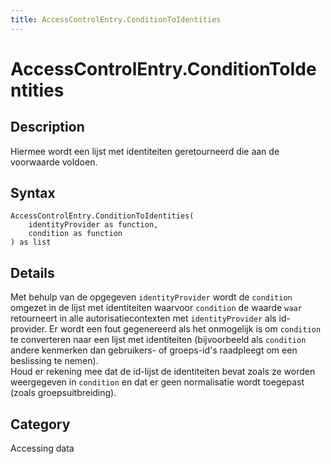 ```yaml
---
title: AccessControlEntry.ConditionToIdentities
---
```


# AccessControlEntry.ConditionToIdentities


## Description

Hiermee wordt een lijst met identiteiten geretourneerd die aan de voorwaarde voldoen.


## Syntax

```powerquery
AccessControlEntry.ConditionToIdentities(
    identityProvider as function,
    condition as function
) as list
```


## Details

Met behulp van de opgegeven <code>identityProvider</code> wordt de <code>condition</code> omgezet in de lijst met identiteiten waarvoor <code>condition</code> de waarde <code>waar</code> retourneert in alle autorisatiecontexten met <code>identityProvider</code> als id-provider. Er wordt een fout gegenereerd als het onmogelijk is om <code>condition</code> te converteren naar een lijst met identiteiten (bijvoorbeeld als <code>condition</code> andere kenmerken dan gebruikers- of groeps-id's raadpleegt om een beslissing te nemen). <br /> Houd er rekening mee dat de id-lijst de identiteiten bevat zoals ze worden weergegeven in <code>condition</code> en dat er geen normalisatie wordt toegepast (zoals groepsuitbreiding). <br />



## Category
Accessing data
